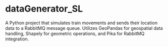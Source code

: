 # dataGenerator_SL
A Python project that simulates train movements and sends their location data to a RabbitMQ message queue. Utilizes GeoPandas for geospatial data handling, Shapely for geometric operations, and Pika for RabbitMQ integration.
